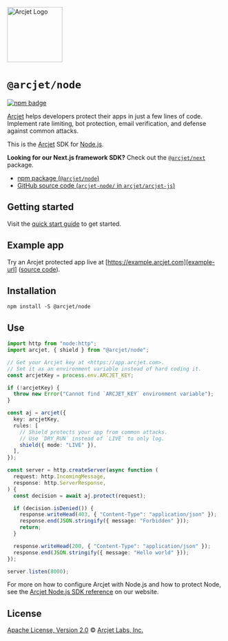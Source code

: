 <a href="https://arcjet.com" target="_arcjet-home">
  <picture>
    <source media="(prefers-color-scheme: dark)" srcset="https://arcjet.com/logo/arcjet-dark-lockup-voyage-horizontal.svg">
    <img src="https://arcjet.com/logo/arcjet-light-lockup-voyage-horizontal.svg" alt="Arcjet Logo" height="128" width="auto">
  </picture>
</a>

# `@arcjet/node`

<p>
  <a href="https://www.npmjs.com/package/@arcjet/node">
    <picture>
      <source media="(prefers-color-scheme: dark)" srcset="https://img.shields.io/npm/v/%40arcjet%2Fnode?style=flat-square&label=%E2%9C%A6Aj&labelColor=000000&color=5C5866">
      <img alt="npm badge" src="https://img.shields.io/npm/v/%40arcjet%2Fnode?style=flat-square&label=%E2%9C%A6Aj&labelColor=ECE6F0&color=ECE6F0">
    </picture>
  </a>
</p>

[Arcjet][arcjet] helps developers protect their apps in just a few lines of
code. Implement rate limiting, bot protection, email verification, and defense
against common attacks.

This is the [Arcjet][arcjet] SDK for [Node.js][node-js].

**Looking for our Next.js framework SDK?** Check out the
[`@arcjet/next`][alt-sdk] package.

- [npm package (`@arcjet/node`)](https://www.npmjs.com/package/@arcjet/node)
- [GitHub source code (`arcjet-node/` in `arcjet/arcjet-js`)](https://github.com/arcjet/arcjet-js/tree/main/arcjet-node)

## Getting started

Visit the [quick start guide][quick-start] to get started.

## Example app

Try an Arcjet protected app live at [https://example.arcjet.com][example-url]
([source code][example-source]).

## Installation

```shell
npm install -S @arcjet/node
```

## Use

```ts
import http from "node:http";
import arcjet, { shield } from "@arcjet/node";

// Get your Arcjet key at <https://app.arcjet.com>.
// Set it as an environment variable instead of hard coding it.
const arcjetKey = process.env.ARCJET_KEY;

if (!arcjetKey) {
  throw new Error("Cannot find `ARCJET_KEY` environment variable");
}

const aj = arcjet({
  key: arcjetKey,
  rules: [
    // Shield protects your app from common attacks.
    // Use `DRY_RUN` instead of `LIVE` to only log.
    shield({ mode: "LIVE" }),
  ],
});

const server = http.createServer(async function (
  request: http.IncomingMessage,
  response: http.ServerResponse,
) {
  const decision = await aj.protect(request);

  if (decision.isDenied()) {
    response.writeHead(403, { "Content-Type": "application/json" });
    response.end(JSON.stringify({ message: "Forbidden" }));
    return;
  }

  response.writeHead(200, { "Content-Type": "application/json" });
  response.end(JSON.stringify({ message: "Hello world" }));
});

server.listen(8000);
```

For more on how to configure Arcjet with Node.js and how to protect Node,
see the [Arcjet Node.js SDK reference][arcjet-reference-node] on our website.

## License

[Apache License, Version 2.0][apache-license] © [Arcjet Labs, Inc.][arcjet]

[arcjet-reference-node]: https://docs.arcjet.com/reference/nodejs
[arcjet]: https://arcjet.com
[node-js]: https://nodejs.org/
[alt-sdk]: https://www.npmjs.com/package/@arcjet/next
[example-url]: https://example.arcjet.com
[quick-start]: https://docs.arcjet.com/get-started/nodejs
[example-source]: https://github.com/arcjet/arcjet-js-example
[shield-concepts-docs]: https://docs.arcjet.com/shield/concepts
[apache-license]: http://www.apache.org/licenses/LICENSE-2.0
